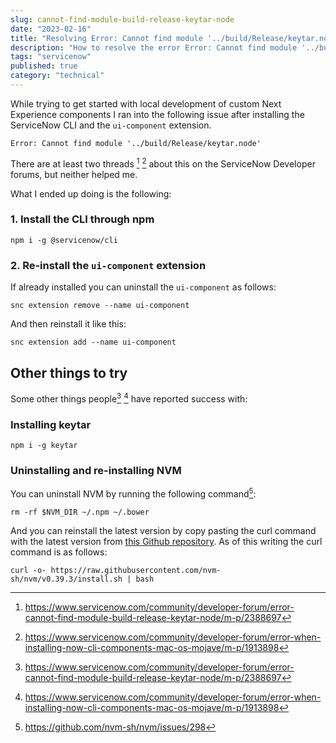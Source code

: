 ```yaml
---
slug: cannot-find-module-build-release-keytar-node
date: "2023-02-16"
title: "Resolving Error: Cannot find module '../build/Release/keytar.node'"
description: "How to resolve the error Error: Cannot find module '../build/Release/keytar.node'"
tags: "servicenow"
published: true
category: "technical"
---
```


While trying to get started with local development of custom Next Experience components I ran into the following issue after installing the ServiceNow CLI and the `ui-component` extension.

```shell
Error: Cannot find module '../build/Release/keytar.node'
```

There are at least two threads [^1] [^2] about this on the ServiceNow Developer forums, but neither helped me.

What I ended up doing is the following:

### 1. Install the CLI through npm

```shell
npm i -g @servicenow/cli
```

### 2. Re-install the `ui-component` extension

If already installed you can uninstall the `ui-component` as follows:

```shell
snc extension remove --name ui-component
```

And then reinstall it like this:

```shell
snc extension add --name ui-component
```

## Other things to try

Some other things people[^1] [^2] have reported success with:

### Installing keytar

```shell
npm i -g keytar
```

### Uninstalling and re-installing NVM

You can uninstall NVM by running the following command[^3]:

```shell
rm -rf $NVM_DIR ~/.npm ~/.bower
```

And you can reinstall the latest version by copy pasting the curl command with the latest version from [this Github repository](https://github.com/nvm-sh/nvm). As of this writing the curl command is as follows:

```shell
curl -o- https://raw.githubusercontent.com/nvm-sh/nvm/v0.39.3/install.sh | bash
```

[^1]: https://www.servicenow.com/community/developer-forum/error-cannot-find-module-build-release-keytar-node/m-p/2388697
[^2]: https://www.servicenow.com/community/developer-forum/error-when-installing-now-cli-components-mac-os-mojave/m-p/1913898
[^3]: https://github.com/nvm-sh/nvm/issues/298
